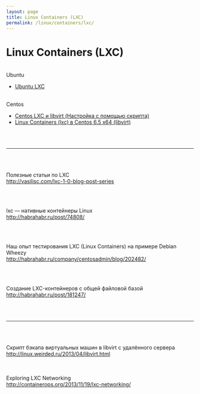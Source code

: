 ```yaml
---
layout: page
title: Linux Containers (LXC)
permalink: /linux/containers/lxc/
---
```



# Linux Containers (LXC)


<br/>
Ubuntu
<br/>


<ul>
	<li><a href="/linux/containers/lxc/ubuntu-lxc/">Ubuntu LXC</a></li>
</ul>


<br/>
Centos
<br/>


<ul>
	<li><a href="/linux/containers/lxc/centos-lxc-with-script/">Centos LXC и libvirt (Настройка с помощью скрипта)</a></li>
	<li><a href="/linux/containers/lxc/centos-lxc/">Linux Containers (lxc) в Centos 6.5 x64 (libvirt)</a></li>
</ul>



<br/><br/>
<hr>
<br/><br/>


Полезные статьи по LXC<br/>
http://vasilisc.com/lxc-1-0-blog-post-series

<br/><br/>

lxc — нативные контейнеры Linux<br/>
http://habrahabr.ru/post/74808/

<br/><br/>

Наш опыт тестирования LXC (Linux Containers) на примере Debian Wheezy<br/>
http://habrahabr.ru/company/centosadmin/blog/202482/


<br/><br/>

Создание LXC-контейнеров с общей файловой базой<br/>
http://habrahabr.ru/post/181247/


<br/><br/>
<hr>
<br/><br/>


Скрипт бэкапа виртуальных машин в libvirt с удалённого сервера<br/>
http://linux.weirded.ru/2013/04/libvirt.html


<br/><br/>
Exploring LXC Networking<br/>
http://containerops.org/2013/11/19/lxc-networking/
